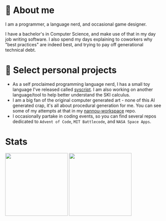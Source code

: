 <!--
Welcome to my README.
Eventually I will put something hidden here in the comments.
Until that point, congrats on realizing I would probably put something here!
-->

# 🦉 About me

I am a programmer, a language nerd, and occasional game designer.

I have a bachelor's in Computer Science, and make use of that in my day job writing software. I also spend my days explaining to coworkers why "best practices" are indeed best, and trying to pay off generational technical debt.


# 🌱 Select personal projects

- As a self proclaimed programming language nerd, I has a small toy language I've released called [syscript](https://github.com/SLaGrave/syscript). I am also working on another language/tool to help better understand the SKI calculus.
- I am a big fan of the original computer generated art - none of this AI generated crap, it's all about procedural generation for me. You can see some of my attempts at that in my [nannou-workspace](https://github.com/SLaGrave/nannou-workspace) repo.
- I occasionally partake in coding events, so you can find several repos dedicated to `Advent of Code`, `MIT Battlecode`, and `NASA Space Apps`.

# Stats

<a><img align="center" height=200 src="https://github-readme-stats.vercel.app/api?username=SLaGrave&show_icons=true&theme=synthwave&hide_rank=true"></a>
<a><img align="center" height=200 src="https://github-readme-stats.vercel.app/api/top-langs/?username=SLaGrave&hide=html&layout=donut&theme=synthwave"></a>
